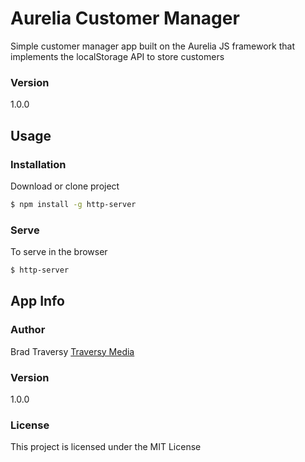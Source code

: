 # Aurelia Customer Manager

Simple customer manager app built on the Aurelia JS framework that implements the localStorage API to store customers

### Version
1.0.0

## Usage

### Installation

Download or clone project

```sh
$ npm install -g http-server
```

### Serve
To serve in the browser

```sh
$ http-server
```

## App Info

### Author

Brad Traversy
[Traversy Media](http://www.traversymedia.com)

### Version

1.0.0

### License

This project is licensed under the MIT License